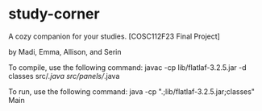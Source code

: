 # study-corner
A cozy companion for your studies. [COSC112F23 Final Project]

by Madi, Emma, Allison, and Serin

To compile, use the following command:
    javac -cp lib/flatlaf-3.2.5.jar -d classes src/*.java src/panels/*.java 

To run, use the following command:
    java -cp ".;lib/flatlaf-3.2.5.jar;classes" Main
